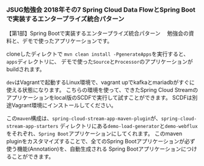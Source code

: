### JSUG勉強会 2018年その7 Spring Cloud Data FlowとSpring Bootで実装するエンタープライズ統合パターン

【第1部】Spring Bootで実装するエンタープライズ統合パターン
　勉強会の資料と、デモで使ったアプリケーションです。

cloneしたディレクトで
`mvn clean install -PgenerateApps`を実行すると、`apps`ディレクトリに、
デモで使った`Source`と`Processor`のアプリケーションがbuildされます。

`dev`はVagrantで起動するLinux環境で、vagrant upでkafkaとmariadbがすぐに使える状態になります。
こちらの環境を使って、できたSpring Cloud Streamのアプリケーションをlocal版のSCDFで実行して試すことができます。
SCDFは別途Vagrant環境にインストールしてください。

この`maven`構成は、`spring-cloud-stream-app-maven-plugin`が、`spring-cloud-stream-app-starters`
ディレクトリにある`demo-load-generator`と`demo-webflux`をそれぞれ、`Spring Boot`アプリケーションにしてくれます。
このmaven pluginをカスタマイズすることで、全てのSpring Bootアプリケーションが必ず使う機能(Annotation)を、自動生成される
Spring Bootアプリケーションにつけることができます。
